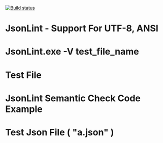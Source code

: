 [![Build status](https://ci.appveyor.com/api/projects/status/56ori3o7534vs89f?svg=true)](https://ci.appveyor.com/project/vztpv/jsonlint)

# JsonLint - Support For UTF-8, ANSI 

# JsonLint.exe -V test_file_name

# Test File

# JsonLint Semantic Check Code Example

# Test Json File ( "a.json" )
